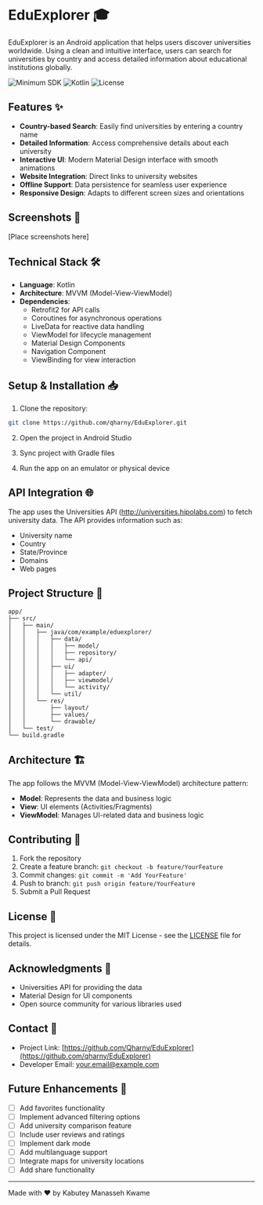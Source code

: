 # EduExplorer 🎓

EduExplorer is an Android application that helps users discover universities worldwide. Using a clean and intuitive interface, users can search for universities by country and access detailed information about educational institutions globally.

![Minimum SDK](https://img.shields.io/badge/Min%20SDK-API%2024-green)
![Kotlin](https://img.shields.io/badge/Kotlin-1.8.0-blue)
![License](https://img.shields.io/badge/License-MIT-yellow)

## Features ✨

- **Country-based Search**: Easily find universities by entering a country name
- **Detailed Information**: Access comprehensive details about each university
- **Interactive UI**: Modern Material Design interface with smooth animations
- **Website Integration**: Direct links to university websites
- **Offline Support**: Data persistence for seamless user experience
- **Responsive Design**: Adapts to different screen sizes and orientations

## Screenshots 📱

[Place screenshots here]

## Technical Stack 🛠

- **Language**: Kotlin
- **Architecture**: MVVM (Model-View-ViewModel)
- **Dependencies**:
  - Retrofit2 for API calls
  - Coroutines for asynchronous operations
  - LiveData for reactive data handling
  - ViewModel for lifecycle management
  - Material Design Components
  - Navigation Component
  - ViewBinding for view interaction

## Setup & Installation 📥

1. Clone the repository:
```bash
git clone https://github.com/qharny/EduExplorer.git
```

2. Open the project in Android Studio

3. Sync project with Gradle files

4. Run the app on an emulator or physical device

## API Integration 🌐

The app uses the Universities API (http://universities.hipolabs.com) to fetch university data. The API provides information such as:
- University name
- Country
- State/Province
- Domains
- Web pages

## Project Structure 📂

```
app/
├── src/
│   ├── main/
│   │   ├── java/com/example/eduexplorer/
│   │   │   ├── data/
│   │   │   │   ├── model/
│   │   │   │   ├── repository/
│   │   │   │   └── api/
│   │   │   ├── ui/
│   │   │   │   ├── adapter/
│   │   │   │   ├── viewmodel/
│   │   │   │   └── activity/
│   │   │   └── util/
│   │   └── res/
│   │       ├── layout/
│   │       ├── values/
│   │       └── drawable/
│   └── test/
└── build.gradle
```

## Architecture 🏗

The app follows the MVVM (Model-View-ViewModel) architecture pattern:

- **Model**: Represents the data and business logic
- **View**: UI elements (Activities/Fragments)
- **ViewModel**: Manages UI-related data and business logic

## Contributing 🤝

1. Fork the repository
2. Create a feature branch: `git checkout -b feature/YourFeature`
3. Commit changes: `git commit -m 'Add YourFeature'`
4. Push to branch: `git push origin feature/YourFeature`
5. Submit a Pull Request

## License 📄

This project is licensed under the MIT License - see the [LICENSE](LICENSE) file for details.

## Acknowledgments 🙏

- Universities API for providing the data
- Material Design for UI components
- Open source community for various libraries used

## Contact 📧

- Project Link: [https://github.com/Qharny/EduExplorer](https://github.com/qharny/EduExplorer)
- Developer Email: your.email@example.com

## Future Enhancements 🚀

- [ ] Add favorites functionality
- [ ] Implement advanced filtering options
- [ ] Add university comparison feature
- [ ] Include user reviews and ratings
- [ ] Implement dark mode
- [ ] Add multilanguage support
- [ ] Integrate maps for university locations
- [ ] Add share functionality

---

Made with ❤️ by Kabutey Manasseh Kwame